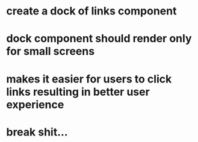 
# create a dock of links component
# dock component should render only for small screens
# makes it easier for users to click links resulting in better user experience 
# break shit...